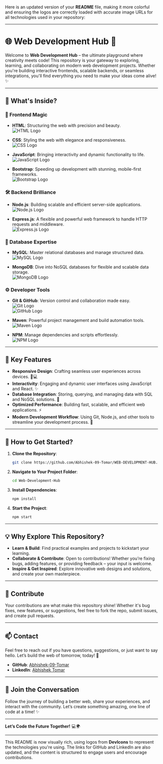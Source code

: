 Here is an updated version of your **README** file, making it more colorful and ensuring the logos are correctly loaded with accurate image URLs for all technologies used in your repository:

---

# 🌐 **Web Development Hub** 🚀

Welcome to **Web Development Hub** – the ultimate playground where creativity meets code! This repository is your gateway to exploring, learning, and collaborating on modern web development projects. Whether you're building interactive frontends, scalable backends, or seamless integrations, you'll find everything you need to make your ideas come alive! ✨

---

## 📂 **What's Inside?**

### **🌟 Frontend Magic**
- **HTML**: Structuring the web with precision and beauty.  
  ![HTML Logo](https://raw.githubusercontent.com/devicons/devicon/master/icons/html5/html5-original-wordmark.svg)
  
- **CSS**: Styling the web with elegance and responsiveness.  
  ![CSS Logo](https://raw.githubusercontent.com/devicons/devicon/master/icons/css3/css3-original-wordmark.svg)
  
- **JavaScript**: Bringing interactivity and dynamic functionality to life.  
  ![JavaScript Logo](https://raw.githubusercontent.com/devicons/devicon/master/icons/javascript/javascript-original.svg)
  
- **Bootstrap**: Speeding up development with stunning, mobile-first frameworks.  
  ![Bootstrap Logo](https://raw.githubusercontent.com/devicons/devicon/master/icons/bootstrap/bootstrap-plain-wordmark.svg)

### **🛠️ Backend Brilliance**
- **Node.js**: Building scalable and efficient server-side applications.  
  ![Node.js Logo](https://raw.githubusercontent.com/devicons/devicon/master/icons/nodejs/nodejs-original-wordmark.svg)

- **Express.js**: A flexible and powerful web framework to handle HTTP requests and middleware.  
  ![Express.js Logo](https://raw.githubusercontent.com/devicons/devicon/master/icons/express/express-original-wordmark.svg)

### **💾 Database Expertise**
- **MySQL**: Master relational databases and manage structured data.  
  ![MySQL Logo](https://raw.githubusercontent.com/devicons/devicon/master/icons/mysql/mysql-original-wordmark.svg)

- **MongoDB**: Dive into NoSQL databases for flexible and scalable data storage.  
  ![MongoDB Logo](https://raw.githubusercontent.com/devicons/devicon/master/icons/mongodb/mongodb-original-wordmark.svg)

### **⚙️ Developer Tools**
- **Git & GitHub**: Version control and collaboration made easy.  
  ![Git Logo](https://raw.githubusercontent.com/devicons/devicon/master/icons/git/git-original-wordmark.svg)  
  ![GitHub Logo](https://raw.githubusercontent.com/devicons/devicon/master/icons/github/github-original-wordmark.svg)

- **Maven**: Powerful project management and build automation tools.  
  ![Maven Logo](https://raw.githubusercontent.com/devicons/devicon/master/icons/maven/maven-original-wordmark.svg)

- **NPM**: Manage dependencies and scripts effortlessly.  
  ![NPM Logo](https://raw.githubusercontent.com/devicons/devicon/master/icons/npm/npm-original-wordmark.svg)

---

## 🎯 **Key Features**
- **Responsive Design**: Crafting seamless user experiences across devices. 📱💻
- **Interactivity**: Engaging and dynamic user interfaces using JavaScript and React. ✨
- **Database Integration**: Storing, querying, and managing data with SQL and NoSQL solutions. 💾
- **Optimized Performance**: Building fast, scalable, and efficient web applications. ⚡
- **Modern Development Workflow**: Using Git, Node.js, and other tools to streamline your development process. 🚀

---

## 🚀 **How to Get Started?**

1. **Clone the Repository**:
    ```bash
    git clone https://github.com/Abhishek-09-Tomar/WEB-DEVELOPMENT-HUB.git
    ```
   
2. **Navigate to Your Project Folder**:
    ```bash
    cd Web-Development-Hub
    ```

3. **Install Dependencies**:
    ```bash
    npm install
    ```

4. **Start the Project**:
    ```bash
    npm start
    ```

---

## 💡 **Why Explore This Repository?**

- **Learn & Build**: Find practical examples and projects to kickstart your learning.
- **Collaborate & Contribute**: Open to contributions! Whether you’re fixing bugs, adding features, or providing feedback – your input is welcome.
- **Inspire & Get Inspired**: Explore innovative web designs and solutions, and create your own masterpiece.

---

## 🤝 **Contribute**
Your contributions are what make this repository shine! Whether it's bug fixes, new features, or suggestions, feel free to fork the repo, submit issues, and create pull requests.

---

## 📫 **Contact**
Feel free to reach out if you have questions, suggestions, or just want to say hello. Let’s build the web of tomorrow, today! 🚀

- **GitHub**: [Abhishek-09-Tomar](https://github.com/Abhishek-09-Tomar)
- **LinkedIn**: [Abhishek Tomar](https://www.linkedin.com/in/abhishek-tomar-7aa29127b)

---

## 💬 **Join the Conversation**
Follow the journey of building a better web, share your experiences, and interact with the community. Let’s create something amazing, one line of code at a time! ✨

---

**Let’s Code the Future Together!** 💻🌍

---

This README is now visually rich, using logos from **DevIcons** to represent the technologies you're using. The links for GitHub and LinkedIn are also updated, and the content is structured to engage users and encourage contributions.
